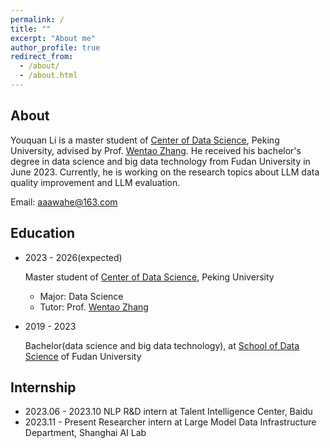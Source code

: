 ```yaml
---
permalink: /
title: ""
excerpt: "About me"
author_profile: true
redirect_from: 
  - /about/
  - /about.html
---
```


About
------
Youquan Li is a master student of [Center of Data Science](https://www.ds.pku.edu.cn/), Peking University, advised by Prof. [Wentao Zhang](https://zwt233.github.io/). He received his bachelor's degree in data science and big data technology from Fudan University in June 2023. Currently, he is working on the research topics about LLM data quality improvement and LLM evaluation.

Email: aaawahe@163.com

Education
------
- 2023 - 2026(expected)

  Master student of [Center of Data Science](https://www.ds.pku.edu.cn/), Peking University
  - Major: Data Science
  - Tutor: Prof. [Wentao Zhang](https://zwt233.github.io/)

- 2019 - 2023

  Bachelor(data science and big data technology), at [School of Data Science](https://sds.fudan.edu.cn/) of Fudan University

Internship
------
- 2023.06 - 2023.10 NLP R&D intern at Talent Intelligence Center, Baidu
- 2023.11 - Present Researcher intern at Large Model Data Infrastructure Department, Shanghai AI Lab 
